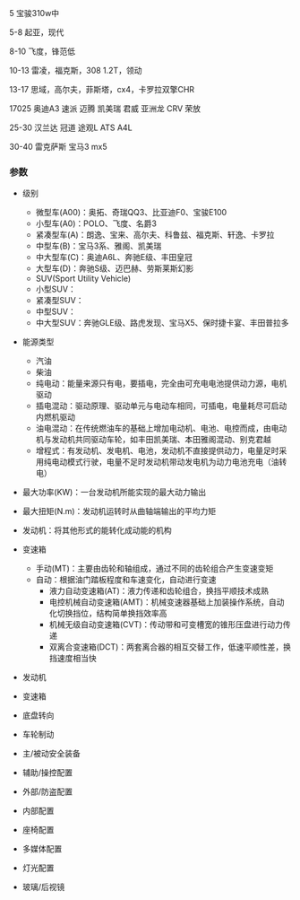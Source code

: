 5 宝骏310w中

5-8 起亚，现代

8-10 飞度，锋范低

10-13 雷凌，福克斯，308 1.2T，领动

13-17 思域，高尔夫，菲斯塔，cx4，卡罗拉双擎CHR

17025 奥迪A3 速派 迈腾 凯美瑞 君威 亚洲龙 CRV 荣放

25-30 汉兰达 冠道 途观L ATS A4L

30-40 雷克萨斯 宝马3 mx5





### 参数                                                                       

- 级别
  - 微型车(A00)：奥拓、奇瑞QQ3、比亚迪F0、宝骏E100
  - 小型车(A0)：POLO、飞度、名爵3
  - 紧凑型车(A)：朗逸、宝来、高尔夫、科鲁兹、福克斯、轩逸、卡罗拉
  - 中型车(B)：宝马3系、雅阁、凯美瑞
  - 中大型车(C)：奥迪A6L、奔驰E级、丰田皇冠
  - 大型车(D)：奔驰S级、迈巴赫、劳斯莱斯幻影
  - SUV(Sport Utility Vehicle)
  - 小型SUV：
  - 紧凑型SUV：
  - 中型SUV：
  - 中大型SUV：奔驰GLE级、路虎发现、宝马X5、保时捷卡宴、丰田普拉多
- 能源类型
  - 汽油
  - 柴油
  - 纯电动：能量来源只有电，要插电，完全由可充电电池提供动力源，电机驱动
  - 插电混动：驱动原理、驱动单元与电动车相同，可插电，电量耗尽可启动内燃机驱动
  - 油电混动：在传统燃油车的基础上增加电动机、电池、电控而成，由电动机与发动机共同驱动车轮，如丰田凯美瑞、本田雅阁混动、别克君越
  - 增程式：有发动机、发电机、电池，发动机不直接提供动力，电量足时采用纯电动模式行驶，电量不足时发动机带动发电机为动力电池充电（油转电）
- 最大功率(KW)：一台发动机所能实现的最大动力输出
- 最大扭矩(N.m)：发动机运转时从曲轴端输出的平均力矩
- 发动机：将其他形式的能转化成动能的机构
- 变速箱
  - 手动(MT)：主要由齿轮和轴组成，通过不同的齿轮组合产生变速变矩
  - 自动：根据油门踏板程度和车速变化，自动进行变速
    - 液力自动变速箱(AT)：液力传递和齿轮组合，换挡平顺技术成熟
    - 电控机械自动变速箱(AMT)：机械变速器基础上加装操作系统，自动化切换挡位，结构简单换挡效率高
    - 机械无级自动变速箱(CVT)：传动带和可变槽宽的锥形压盘进行动力传递
    - 双离合变速箱(DCT)：两套离合器的相互交替工作，低速平顺性差，换挡速度相当快







- 发动机
- 变速箱
- 底盘转向
- 车轮制动
- 主/被动安全装备
- 辅助/操控配置
- 外部/防盗配置
- 内部配置
- 座椅配置
- 多媒体配置
- 灯光配置
- 玻璃/后视镜